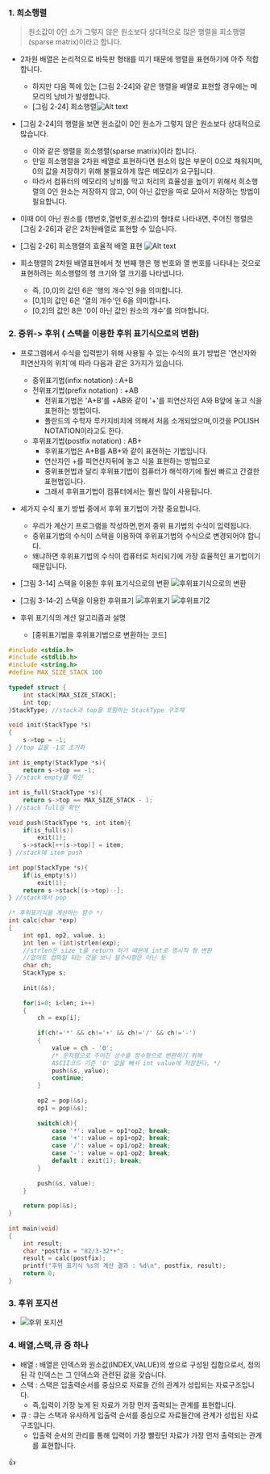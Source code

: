  
### 1. 희소행렬
> 원소값이 0인 소가 그렇지 않은 원소보다 상대적으로 많은 행렬을 희소행렬(sparse matrix)이라고 합니다.

  - 2차원 배열은 논리적으로 바둑판 형태를 띠기 때문에 행렬을 표현하기에 아주 적합합니다.
    * 하지만 다음 쪽에 있는 [그림 2-24]와 같은 행렬을 배열로 표현할 경우에는 메모리의 낭비가 발생합니다.
    * [그림 2-24] 희소행렬![Alt text](https://mblogthumb-phinf.pstatic.net/MjAxODA0MDhfODMg/MDAxNTIzMTc2NjkxNjA1.N-ll04bVE9dvk9gJu3G9lBWUowYeYADvh9IyIJwgPLUg.rD40p6gvM3HJXmrSrBn5vQ1Lln91WQkrLqVfBJ3LIR4g.PNG.demonic3540/image.png?type=w800) 
    
  - [그림 2-24]의 행렬을 보면 원소값이 0인 원소가 그렇지 않은 원소보다 상대적으로 많습니다.
  	 * 이와 같은 행렬을 희소행렬(sparse matrix)이라 합니다.
  	 * 만일 희소행렬을 2차원 배열로 표현하다면 원소의 많은 부분이 0으로 채워지며, 0의 값을 저장하기 위해 불필요하게 많은 메모리가 요구됩니다.
  	 * 따라서 컴퓨터의 메모리의 낭비를 막고 처리의 효율성을 높이기 위해서 희소행렬의 0인 원소는 저장하지 않고, 0이 아닌 값만을 따로 모아서 저장하는 방법이 필요합니다.
     
   - 이때 0이 아닌 원소를 (행번호,열번호,원소값)의 형태로 나타내면, 주어진 행렬은 [그림 2-26]과 같은 2차원배열로 표현할 수 있습니다.
   - [그림 2-26] 희소행렬의 효율적 배열 표현 ![Alt text](https://mblogthumb-phinf.pstatic.net/MjAxODA0MDhfMTMg/MDAxNTIzMTc2NzM1OTI2.ipktGFqy_z6S0zxHDFvcV61aaNvGM3ONDqOUO4P7_xUg.2ZTTLSfV1nkCWbcki8mG9lmlqeioBYWcBYGGDIkYcLcg.PNG.demonic3540/image.png?type=w800)
   
   - 희소행렬의 2차원 배열표현에서 첫 번째 행은 행 번호와 열 번호를 나타내는 것으로 표현하려는 희소행렬의 행 크기와 열 크기를 나타냅니다.
       * 즉, [0,0]의 값인 6은 '행의 개수'인 9을 의미합니다.
       * [0,1]의 값인 6은 '열의 개수'인 6을 의미합니다.
       * [0,2]의 값인 8은 '0이 아닌 값인 원소의 개수'를 의마합니다.
 
### 2. 중위-> 후위 ( 스택을 이용한 후위 표기식으로의 변환)
  - 프로그램에서 수식을 입력받기 위해 사용될 수 있는 수식의 표기 방법은 '연산자와 피연산자의 위치'에 따라 다음과 같은 3가지가 있습니다.
    - 중위표기법(infix notation) : A+B
    - 전위표기법(prefix notation) : +AB
        - 전위표기법은 'A+B'를 +AB와 같이 '+'를 피연산자인 A와 B앞에 놓고 식을 표현하는 방법이다.
        - 폴란드의 수학자 루카지비치에 의해서 처음 소개되었으며,이것을 POLISH NOTATION이라고도 한다.
    - 후위표기법(postfix notation) : AB+
        - 후위표기법은 A+B를 AB+와 같이 표현하는 기법입니다.
        - 연산자인 +를 피연산자뒤에 놓고 식을 표현하는 방법으로 
        - 중위표현법과 달리 후위표기법이 컴퓨터가 해석하기에 훨씬 빠르고 간결한 표현법입니다.
        - 그래서 후위표기법이 컴퓨터에서는 훨씬 많이 사용됩니다.
  - 세가지 수식 표기 방법 중에서 후위 표기법이 가장 중요합니다.
    - 우리가 계산기 프로그램을 작성하면,먼저 중위 표기법의 수식이 입력됩니다.
    - 중위표기법의 수식이 스택을 이용하여 후위표기법의 수식으로 변경되어야 합니다.
    - 왜냐하면 후위표기법의 수식이 컴퓨터로 처리되기에 가장 효율적인 표기법이기 때문입니다.
    
 - [그림 3-14] 스택을 이용한 후위 표기식으로의 변환 ![후위표기식으로의 변환](https://t1.daumcdn.net/cfile/tistory/992B86505BB8DC1138)
 - [그림 3-14-2] 스택을 이용한 후위표기 ![후위표기](https://t1.daumcdn.net/cfile/tistory/995BC4345BB8E00116) 
    ![후위표기2](https://t1.daumcdn.net/cfile/tistory/9956FE345BB8E00107)
 - 후위 표기식의 계산 알고리즘과 설명
     - [중위표기법을 후위표기법으로 변환하는 코드]
```C
#include <stdio.h>
#include <stdlib.h>
#include <string.h>
#define MAX_SIZE_STACK 100
 
typedef struct {
    int stack[MAX_SIZE_STACK];
    int top;
}StackType; //stack과 top을 포함하는 StackType 구조체 
 
void init(StackType *s)
{
    s->top = -1;
} //top 값을 -1로 초기화 
 
int is_empty(StackType *s){
    return s->top == -1;
} //stack empty를 확인 
 
int is_full(StackType *s){
    return s->top == MAX_SIZE_STACK - 1;
} //stack full을 확인 
 
void push(StackType *s, int item){
    if(is_full(s))
        exit(1);
    s->stack[++(s->top)] = item;
} //stack에 item push 
 
int pop(StackType *s){
    if(is_empty(s))
        exit(1);
    return s->stack[(s->top)--];
} //stack에서 pop  
 
/* 후위표기식을 계산하는 함수 */ 
int calc(char *exp)
{
    int op1, op2, value, i;
    int len = (int)strlen(exp);
    //strlen은 size_t를 return 하기 때문에 int로 명시적 형 변환
    //없어도 컴파일 되는 것을 보니 필수사항은 아닌 듯 
    char ch;
    StackType s;
    
    init(&s);
    
    for(i=0; i<len; i++)
    {
        ch = exp[i];
        
        if(ch!='*' && ch!='+' && ch!='/' && ch!='-')
        {
            value = ch - '0';
            /* 문자형으로 주어진 상수를 정수형으로 변환하기 위해
            ASCII코드 기준 '0' 값을 빼서 int value에 저장한다. */ 
            push(&s, value);
            continue;
        }
        
        op2 = pop(&s);
        op1 = pop(&s);
        
        switch(ch){
            case '*': value = op1*op2; break;
            case '+': value = op1+op2; break;
            case '/': value = op1/op2; break;
            case '-': value = op1-op2; break;
            default : exit(1); break;
        }
        
        push(&s, value);
    }
    
    return pop(&s);
}
 
int main(void)
{
    int result;
    char *postfix = "82/3-32*+";
    result = calc(postfix);
    printf("후위 표기식 %s의 계산 결과 : %d\n", postfix, result);
    return 0;
}
```

  
### 3. 후위 포지션
  - ![후위 포지션](https://encrypted-tbn0.gstatic.com/images?q=tbn%3AANd9GcTivcD-1-IrIwBrfRwIobI0VNGeG0zt4fi4FTyDO6VyLn6MrL0-)
### 4. 배열,스택,큐 중 하나

  - 배열 : 배열은 인덱스와 원소값(INDEX,VALUE)의 쌍으로 구성된 집합으로서, 정의된 각 인덱스는 그 인덱스와 관련된 값을 갖습니다.
  - 스택 : 스택은 입출력순서를 중심으로 자료들 간의 관계가 성립되는 자료구조입니다.
      - 즉,입력이 가장 늦게 된 자료가 가장 먼저 출력되는 관계를 표현합니다.
  - 큐 : 큐는 스택과 유사하게 입출력 순서를 중심으로 자료들간에 관계가 성립된 자료구조입니다.
      - 입출력 순서의 관리를 통해 입력이 가장 빨랐던 자료가 가장 먼저 출력되는 관계를 표현합니다.
      
:+1:
